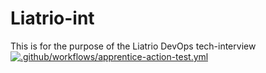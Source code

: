# Liatrio-int
This is for the purpose of the Liatrio DevOps tech-interview
[![.github/workflows/apprentice-action-test.yml](https://github.com/lukehaz/Liatrio-int/actions/workflows/apprentice-action-test.yml/badge.svg)](https://github.com/lukehaz/Liatrio-int/actions/workflows/apprentice-action-test.yml)
